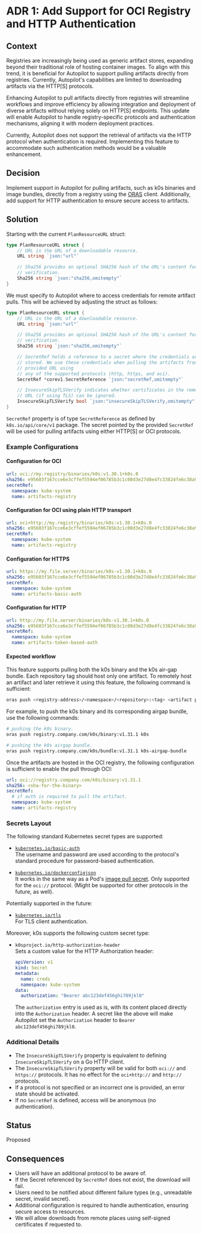 <!--
SPDX-FileCopyrightText: 2024 k0s authors
SPDX-License-Identifier: CC-BY-SA-4.0
-->

# ADR 1: Add Support for OCI Registry and HTTP Authentication

## Context

Registries are increasingly being used as generic artifact stores, expanding
beyond their traditional role of hosting container images. To align with this
trend, it is beneficial for Autopilot to support pulling artifacts directly
from registries. Currently, Autopilot's capabilities are limited to downloading
artifacts via the HTTP\[S\] protocols.

Enhancing Autopilot to pull artifacts directly from registries will streamline
workflows and improve efficiency by allowing integration and deployment of
diverse artifacts without relying solely on HTTP\[S\] endpoints. This update
will enable Autopilot to handle registry-specific protocols and authentication
mechanisms, aligning it with modern deployment practices.

Currently, Autopilot does not support the retrieval of artifacts via the HTTP
protocol when authentication is required. Implementing this feature to
accommodate such authentication methods would be a valuable enhancement.

## Decision

Implement support in Autopilot for pulling artifacts, such as k0s binaries and
image bundles, directly from a registry using the
[ORAS](https://oras.land/docs/) client. Additionally, add support for HTTP
authentication to ensure secure access to artifacts.

## Solution

Starting with the current `PlanResourceURL` struct:

```go
type PlanResourceURL struct {
	// URL is the URL of a downloadable resource.
	URL string `json:"url"`

	// Sha256 provides an optional SHA256 hash of the URL's content for
	// verification.
	Sha256 string `json:"sha256,omitempty"`
}
```

We must specify to Autopilot where to access credentials for remote artifact
pulls. This will be achieved by adjusting the struct as follows:

```go
type PlanResourceURL struct {
	// URL is the URL of a downloadable resource.
	URL string `json:"url"`

	// Sha256 provides an optional SHA256 hash of the URL's content for
	// verification.
	Sha256 string `json:"sha256,omitempty"`

	// SecretRef holds a reference to a secret where the credentials are
	// stored. We use these credentials when pulling the artifacts from the
	// provided URL using
	// any of the supported protocols (http, https, and oci).
	SecretRef *corev1.SecretReference `json:"secretRef,omitempty"`

	// InsecureSkipTLSVerify indicates whether certificates in the remote
	// URL (if using TLS) can be ignored.
	InsecureSkipTLSVerify bool `json:"insecureSkipTLSVerify,omitempty"`
}
```

`SecretRef` property is of type `SecretReference` as defined by
`k8s.io/api/core/v1` package. The secret pointed by the provided `SecretRef`
will be used for pulling artifacts using either HTTP\[S\] or OCI protocols.

### Example Configurations

#### Configuration for OCI

```yaml
url: oci://my.registry/binaries/k0s:v1.30.1+k0s.0
sha256: e95603f167cce6e3cffef5594ef06785b3c1c00d3e27d8e4fc33824fe6c38a99
secretRef:
  namespace: kube-system
  name: artifacts-registry
```

#### Configuration for OCI using plain HTTP transport

```yaml
url: oci+http://my.registry/binaries/k0s:v1.30.1+k0s.0
sha256: e95603f167cce6e3cffef5594ef06785b3c1c00d3e27d8e4fc33824fe6c38a99
secretRef:
  namespace: kube-system
  name: artifacts-registry
```

#### Configuration for HTTPS

```yaml
url: https://my.file.server/binaries/k0s-v1.30.1+k0s.0
sha256: e95603f167cce6e3cffef5594ef06785b3c1c00d3e27d8e4fc33824fe6c38a99
secretRef:
  namespace: kube-system
  name: artifacts-basic-auth
```

#### Configuration for HTTP

```yaml
url: http://my.file.server/binaries/k0s-v1.30.1+k0s.0
sha256: e95603f167cce6e3cffef5594ef06785b3c1c00d3e27d8e4fc33824fe6c38a99
secretRef:
  namespace: kube-system
  name: artifacts-token-based-auth
```

#### Expected workflow

This feature supports pulling both the k0s binary and the k0s air-gap bundle.
Each repository tag should host only one artifact. To remotely host an artifact
and later retrieve it using this feature, the following command is sufficient:

```sh
oras push <registry-address>/<namespace>/<repository>:<tag> <artifact path>
```

For example, to push the k0s binary and its corresponding airgap bundle, use
the following commands:

```sh
# pushing the k0s binary.
oras push registry.company.com/k0s/binary:v1.31.1 k0s

# pushing the k0s airgap bundle.
oras push registry.company.com/k0s/bundle:v1.31.1 k0s-airgap-bundle
```

Once the artifacts are hosted in the OCI registry, the following configuration
is sufficient to enable the pull through OCI:

```yaml
url: oci://registry.company.com/k0s/binary:v1.31.1
sha256: <sha-for-the-binary>
secretRef:
  # if auth is required to pull the artifact.
  namespace: kube-system
  name: artifacts-registry
```

### Secrets Layout

The following standard Kubernetes secret types are supported:

- [`kubernetes.io/basic-auth`](https://kubernetes.io/docs/concepts/configuration/secret/#basic-authentication-secret)<br>
  The username and password are used according to the protocol's standard
  procedure for password-based authentication.

- [`kubernetes.io/dockerconfigjson`](https://kubernetes.io/docs/concepts/configuration/secret/#docker-config-secrets)<br>
   It works in the same way as a Pod's [image pull secret]. Only supported for
  the `oci://` protocol. (Might be supported for other protocols in the future,
  as well).

[image pull secret]: https://kubernetes.io/docs/tasks/configure-pod-container/pull-image-private-registry/

Potentially supported in the future:

- [`kubernetes.io/tls`](https://kubernetes.io/docs/concepts/configuration/secret/#tls-secrets)<br>
  For TLS client authentication.

Moreover, k0s supports the following custom secret type:

- `k0sproject.io/http-authorization-header`<br>
  Sets a custom value for the HTTP Authorization header:

  ```yaml
  apiVersion: v1
  kind: Secret
  metadata:
    name: creds
    namespace: kube-system
  data:
    authorization: "Bearer abc123def456ghi789jkl0"
  ```

  The `authorization` entry is used as is, with its content placed directly into
  the `Authorization` header. A secret like the above will make Autopilot set
  the `Authorization` header to `Bearer abc123def456ghi789jkl0`.

### Additional Details

- The `InsecureSkipTLSVerify` property is equivalent to defining
  `InsecureSkipTLSVerify` on a Go HTTP client.
- The `InsecureSkipTLSVerify` property will be valid for both `oci://` and
  `https://` protocols. It has no effect for the `oci+http://` and `http://`
  protocols.
- If a protocol is not specified or an incorrect one is provided, an error
  state should be activated.
- If no `SecretRef` is defined, access will be anonymous (no authentication).

## Status

Proposed

## Consequences

- Users will have an additional protocol to be aware of.
- If the Secret referenced by `SecretRef` does not exist, the download will
  fail.
- Users need to be notified about different failure types (e.g., unreadable
  secret, invalid secret).
- Additional configuration is required to handle authentication, ensuring
  secure access to resources.
- We will allow downloads from remote places using self-signed certificates if
  requested to.

